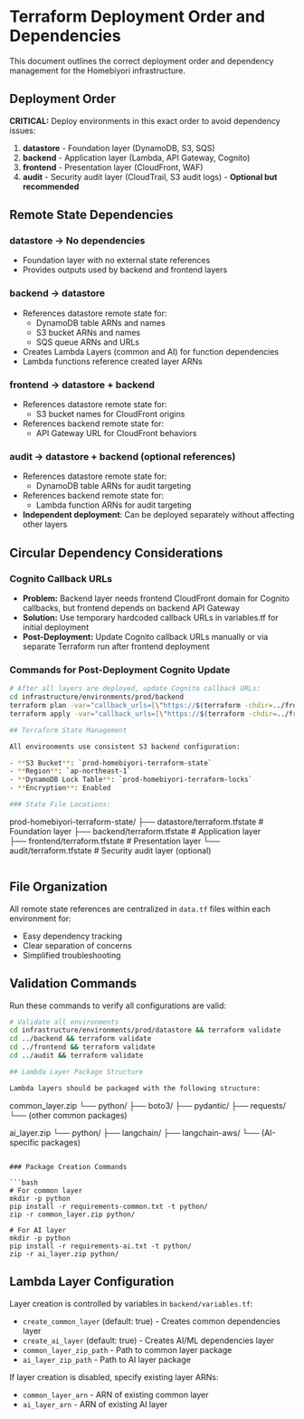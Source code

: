 # Terraform Deployment Order and Dependencies

This document outlines the correct deployment order and dependency management for the Homebiyori infrastructure.

## Deployment Order

**CRITICAL:** Deploy environments in this exact order to avoid dependency issues:

1. **datastore** - Foundation layer (DynamoDB, S3, SQS)
2. **backend** - Application layer (Lambda, API Gateway, Cognito)  
3. **frontend** - Presentation layer (CloudFront, WAF)
4. **audit** - Security audit layer (CloudTrail, S3 audit logs) - **Optional but recommended**

## Remote State Dependencies

### datastore → No dependencies
- Foundation layer with no external state references
- Provides outputs used by backend and frontend layers

### backend → datastore 
- References datastore remote state for:
  - DynamoDB table ARNs and names
  - S3 bucket ARNs and names  
  - SQS queue ARNs and URLs
- Creates Lambda Layers (common and AI) for function dependencies
- Lambda functions reference created layer ARNs

### frontend → datastore + backend
- References datastore remote state for:
  - S3 bucket names for CloudFront origins
- References backend remote state for:
  - API Gateway URL for CloudFront behaviors

### audit → datastore + backend (optional references)
- References datastore remote state for:
  - DynamoDB table ARNs for audit targeting
- References backend remote state for:
  - Lambda function ARNs for audit targeting
- **Independent deployment**: Can be deployed separately without affecting other layers

## Circular Dependency Considerations

### Cognito Callback URLs
- **Problem:** Backend layer needs frontend CloudFront domain for Cognito callbacks, but frontend depends on backend API Gateway
- **Solution:** Use temporary hardcoded callback URLs in variables.tf for initial deployment
- **Post-Deployment:** Update Cognito callback URLs manually or via separate Terraform run after frontend deployment

### Commands for Post-Deployment Cognito Update

```bash
# After all layers are deployed, update Cognito callback URLs:
cd infrastructure/environments/prod/backend
terraform plan -var="callback_urls=[\"https://$(terraform -chdir=../frontend output -raw cloudfront_domain_name)\"]" -var="logout_urls=[\"https://$(terraform -chdir=../frontend output -raw cloudfront_domain_name)\"]"
terraform apply -var="callback_urls=[\"https://$(terraform -chdir=../frontend output -raw cloudfront_domain_name)\"]" -var="logout_urls=[\"https://$(terraform -chdir=../frontend output -raw cloudfront_domain_name)\"]"

## Terraform State Management

All environments use consistent S3 backend configuration:

- **S3 Bucket**: `prod-homebiyori-terraform-state`
- **Region**: `ap-northeast-1` 
- **DynamoDB Lock Table**: `prod-homebiyori-terraform-locks`
- **Encryption**: Enabled

### State File Locations:
```
prod-homebiyori-terraform-state/
├── datastore/terraform.tfstate    # Foundation layer
├── backend/terraform.tfstate      # Application layer  
├── frontend/terraform.tfstate     # Presentation layer
└── audit/terraform.tfstate        # Security audit layer (optional)
```
```

## File Organization

All remote state references are centralized in `data.tf` files within each environment for:
- Easy dependency tracking
- Clear separation of concerns  
- Simplified troubleshooting

## Validation Commands

Run these commands to verify all configurations are valid:

```bash
# Validate all environments
cd infrastructure/environments/prod/datastore && terraform validate
cd ../backend && terraform validate  
cd ../frontend && terraform validate
cd ../audit && terraform validate

## Lambda Layer Package Structure

Lambda layers should be packaged with the following structure:

```
common_layer.zip
└── python/
    ├── boto3/
    ├── pydantic/
    ├── requests/
    └── (other common packages)

ai_layer.zip
└── python/
    ├── langchain/
    ├── langchain-aws/
    └── (AI-specific packages)
```

### Package Creation Commands

```bash
# For common layer
mkdir -p python
pip install -r requirements-common.txt -t python/
zip -r common_layer.zip python/

# For AI layer  
mkdir -p python
pip install -r requirements-ai.txt -t python/
zip -r ai_layer.zip python/
```

## Lambda Layer Configuration

Layer creation is controlled by variables in `backend/variables.tf`:

- `create_common_layer` (default: true) - Creates common dependencies layer
- `create_ai_layer` (default: true) - Creates AI/ML dependencies layer  
- `common_layer_zip_path` - Path to common layer package
- `ai_layer_zip_path` - Path to AI layer package

If layer creation is disabled, specify existing layer ARNs:
- `common_layer_arn` - ARN of existing common layer
- `ai_layer_arn` - ARN of existing AI layer
```